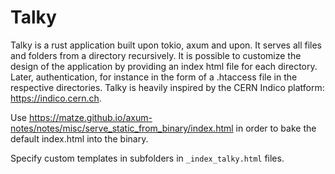 # Talky

Talky is a rust application built upon tokio, axum and upon. It serves all files and folders from a directory recursively. It is possible to customize the design of the application by providing an index html file for each directory. Later, authentication, for instance in the form of a .htaccess file in the respective directories. Talky is heavily inspired by the CERN Indico platform: https://indico.cern.ch.

Use https://matze.github.io/axum-notes/notes/misc/serve_static_from_binary/index.html in order to bake the default index.html into the binary.

Specify custom templates in subfolders in `_index_talky.html` files.
